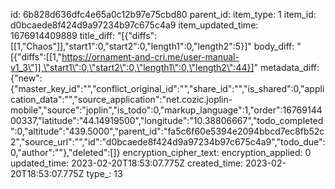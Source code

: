 id: 6b828d636dfc4e65a0c12b97e75cbd80
parent_id: 
item_type: 1
item_id: d0bcaede8f424d9a97234b97c675c4a9
item_updated_time: 1676914409889
title_diff: "[{\"diffs\":[[1,\"Chaos\"]],\"start1\":0,\"start2\":0,\"length1\":0,\"length2\":5}]"
body_diff: "[{\"diffs\":[[1,\"https://ornament-and-cri.me/user-manual-v1_3\"]],\"start1\":0,\"start2\":0,\"length1\":0,\"length2\":44}]"
metadata_diff: {"new":{"master_key_id":"","conflict_original_id":"","share_id":"","is_shared":0,"application_data":"","source_application":"net.cozic.joplin-mobile","source":"joplin","is_todo":0,"markup_language":1,"order":1676914400337,"latitude":"44.14919500","longitude":"10.38806667","todo_completed":0,"altitude":"439.5000","parent_id":"fa5c6f60e5394e2094bbcd7ec8fb52c2","source_url":"","id":"d0bcaede8f424d9a97234b97c675c4a9","todo_due":0,"author":""},"deleted":[]}
encryption_cipher_text: 
encryption_applied: 0
updated_time: 2023-02-20T18:53:07.775Z
created_time: 2023-02-20T18:53:07.775Z
type_: 13